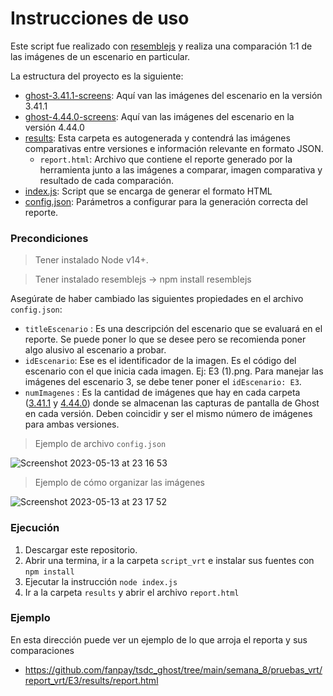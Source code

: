 # Instrucciones de uso

Este script fue realizado con [resemblejs](https://github.com/rsmbl/Resemble.js/blob/master/README.md) y realiza una comparación 1:1 de las imágenes de un escenario en particular.

 La estructura del proyecto es la siguiente:
- [ghost-3.41.1-screens](https://github.com/fanpay/tsdc_ghost/tree/main/semana_8/pruebas_vrt/script_vrt/ghost-3.41.1-screens): Aquí van las imágenes del escenario en la versión 3.41.1
- [ghost-4.44.0-screens](https://github.com/fanpay/tsdc_ghost/tree/main/semana_8/pruebas_vrt/script_vrt/ghost-4.44.0-screens): Aquí van las imágenes del escenario en la versión 4.44.0
- [results](https://github.com/fanpay/tsdc_ghost/tree/main/semana_8/pruebas_vrt/script_vrt/results): Esta carpeta es autogenerada y contendrá las imágenes comparativas entre versiones e información relevante en formato JSON.
    - `report.html`: Archivo que contiene el reporte generado por la herramienta junto a las imágenes a comparar, imagen comparativa y resultado de cada comparación.
- [index.js](https://github.com/fanpay/tsdc_ghost/tree/main/semana_8/pruebas_vrt/script_vrt/index.js): Script que se encarga de generar el formato HTML
- [config.json](https://github.com/fanpay/tsdc_ghost/tree/main/semana_8/pruebas_vrt/script_vrt/config.json): Parámetros a configurar para la generación correcta del reporte.


### Precondiciones

> Tener instalado Node v14+.

> Tener instalado resemblejs -> npm install resemblejs

Asegúrate de haber cambiado las siguientes propiedades en el archivo `config.json`:

- `titleEscenario` : Es una descripción del escenario que se evaluará en el reporte. Se puede poner lo que se desee pero se recomienda poner algo alusivo al escenario a probar.
- `idEscenario`: Ese es el identificador de la imagen. Es el código del escenario con el que inicia cada imagen. Ej: E3 (1).png. Para manejar las imágenes del escenario 3, se debe tener poner el `idEscenario: E3`. 
- `numImagenes` : Es la cantidad de imágenes que hay en cada carpeta ([3.41.1](https://github.com/fanpay/tsdc_ghost/tree/main/semana_8/pruebas_vrt/script_vrt/ghost-3.41.1-screens) y [4.44.0](https://github.com/fanpay/tsdc_ghost/tree/main/semana_8/pruebas_vrt/script_vrt/ghost-4.44.0-screens)) donde se almacenan las capturas de pantalla de Ghost en cada versión. Deben coincidir y ser el mismo número de imágenes para ambas versiones.

> Ejemplo de archivo `config.json`

![Screenshot 2023-05-13 at 23 16 53](https://github.com/fanpay/tsdc_ghost/assets/1879188/b016173c-98d2-464c-af9e-28ca99a50e67)

> Ejemplo de cómo organizar las imágenes

![Screenshot 2023-05-13 at 23 17 52](https://github.com/fanpay/tsdc_ghost/assets/1879188/8c533f89-bc1a-4bba-9b18-d8f079c692d6)

 
### Ejecución

1. Descargar este repositorio.
2. Abrir una termina, ir a la carpeta `script_vrt` e instalar sus fuentes con `npm install`
3. Ejecutar la instrucción `node index.js`
4. Ir a la carpeta `results` y abrir el archivo `report.html`


### Ejemplo

En esta dirección puede ver un ejemplo de lo que arroja el reporta y sus comparaciones
* https://github.com/fanpay/tsdc_ghost/tree/main/semana_8/pruebas_vrt/report_vrt/E3/results/report.html
